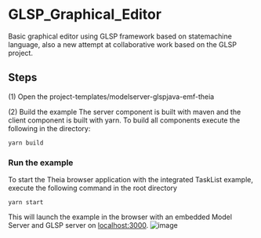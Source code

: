 # GLSP_Graphical_Editor
Basic graphical editor using GLSP framework based on statemachine language, also a new attempt at collaborative work based on the GLSP project.
## Steps
(1) Open the project-templates/modelserver-glspjava-emf-theia

(2) Build the example
The server component is built with maven and the client component is built with yarn. To build all components execute the following in the directory:
```
yarn build
```
### Run the example
To start the Theia browser application with the integrated TaskList example, execute the following command in the root directory
```
yarn start
```
This will launch the example in the browser with an embedded Model Server and GLSP server on [localhost:3000](localhost:3000).
![image](https://github.com/blended-modeling/GLSP_Graphical_Editor/assets/80332537/f7719006-327a-4f33-b5bc-7c0f633b2a54)


